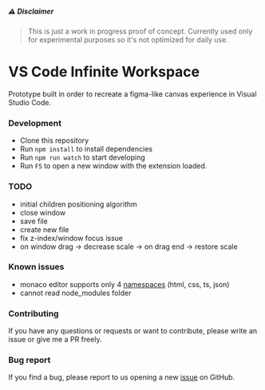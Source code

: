 ##### ⚠️ Disclaimer
> This is just a work in progress proof of concept. Currently used only for experimental purposes so it's not optimized for daily use.

# VS Code Infinite Workspace

Prototype built in order to recreate a figma-like canvas experience in Visual Studio Code.

### Development

- Clone this repository
- Run `npm install` to install dependencies
- Run `npm run watch` to start developing
- Run `F5` to open a new window with the extension loaded.

### TODO

- initial children positioning algorithm
- close window
- save file
- create new file
- fix z-index/window focus issue
- on window drag -> decrease scale -> on drag end -> restore scale

### Known issues

- monaco editor supports only 4 [namespaces](https://microsoft.github.io/monaco-editor/typedoc/modules/languages.html) (html, css, ts, json)
- cannot read node_modules folder

### Contributing

If you have any questions or requests or want to contribute, please write an issue or give me a PR freely.

### Bug report

If you find a bug, please report to us opening a new [issue](https://github.com/anas-araid/vscode-infinite-workspace/issues) on GitHub.
